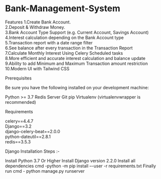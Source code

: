 # Bank-Management-System
Features
1.Create Bank Account.  
2.Deposit & Withdraw Money.  
3.Bank Account Type Support (e.g. Current Account, Savings Account)  
4.Interest calculation depending on the Bank Account type  
5.Transaction report with a date range filter  
6.See balance after every transaction in the Transaction Report  
7.Calculate Monthly Interest Using Celery Scheduled tasks  
8.More efficient and accurate interest calculation and balance update  
9.Ability to add Minimum and Maximum Transaction amount restriction  
10.Modern UI with Tailwind CSS  

Prerequisites

Be sure you have the following installed on your development machine:

Python >= 3.7
Redis Server
Git
pip
Virtualenv (virtualenvwrapper is recommended)

Requirements

celery==4.4.7  
Django==3.2  
django-celery-beat==2.0.0  
python-dateutil==2.8.1  
redis==3.5.3  

Django Installation Steps :-

Install Python 3.7 Or Higher
Install Django version 2.2.0
Install all dependencies cmd -python -m pip install –-user -r requirements.txt
Finally run cmd - python manage.py runserver
